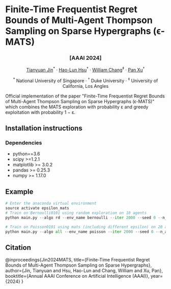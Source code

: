 # Finite-Time Frequentist Regret Bounds of Multi-Agent Thompson Sampling on Sparse Hypergraphs (ϵ-MATS)

### <p align="center">[AAAI 2024]</p>

<p align="center">
  <a href="https://tianyuanjin.github.io/">Tianyuan Jin</a><sup>*</sup> ·
  <a href="https://hlhsu.github.io/">Hao-Lun Hsu</a><sup>†</sup> ·
  <a href="https://williamc.me/">William Chang</a><sup>‡</sup> ·
  <a href="https://panxulab.github.io/">Pan Xu</a><sup>†</sup>
</p>
<p align="center">
<sup>*</sup> National University of Singapore ·
<sup>†</sup> Duke University ·
<sup>‡</sup> University of California, Los Angles
</p>



Official implementation of the paper "Finite-Time Frequentist Regret Bounds of Multi-Agent Thompson Sampling on Sparse Hypergraphs (ϵ-MATS)" which combines the MATS exploration with probability ε and greedy exploitation with probability 1 − ε.


## Installation instructions


### Dependencies
- python==3.6
- scipy >=1.2.1
- matplotlib >= 3.0.2
- pandas >= 0.25.3
- numpy >= 1.17.0



## Example

```python
# Enter the anaconda virtual environment
source activate epsilon_mats
# Train on Bernoulli0101 using random exploration on 10 agents
python main.py --algo rd --env_name bernoulli --iter 2000 --seed 0 --n_agents 10

# Train on Poisson0101 using mats (including different epsilon) on 20 agents
python main.py --algo all --env_name poisson --iter 2000 --seed 0 --n_agents 20
```
## Citation
@inproceedings{Jin2024MATS,
  title={Finite-Time Frequentist Regret Bounds of Multi-Agent Thompson Sampling on Sparse Hypergraphs},
  author={Jin, Tianyuan and Hsu, Hao-Lun and Chang, William and Xu, Pan},
  booktitle={Annual AAAI Conference on Artificial Intelligence (AAAI)},
  year={2024}
}




